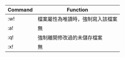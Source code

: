 |  Command  |  Function  |
|  ---  |  ---  |
|  :w!  |  檔案屬性為唯讀時，強制寫入該檔案  |
|  :a!  |  無  |
|  :q!  |  強制離開修改過的未儲存檔案  |
|  :x!  |  無  |
